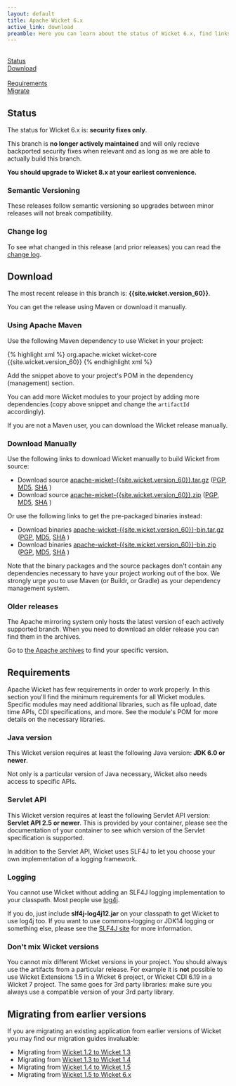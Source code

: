```yaml
---
layout: default
title: Apache Wicket 6.x
active_link: download
preamble: Here you can learn about the status of Wicket 6.x, find links to download it, learn how to configure your Maven POM to use Wicket, find the minimal requirements, and migrate your existing application to this Wicket version.
---
```


<div class="button-bar">
	<a class="button" href="#status"><i class="fa fa-info-circle"></i><br>Status</a>
	<a class="button" href="#download"><i class="fa fa-download"></i><br>Download</a>
</div>
<div class="button-bar">
	<a class="button" href="#requirements"><i class="fa fa-exclamation-triangle"></i><br>Requirements</a>
	<a class="button" href="#migrating-from-earlier-versions"><i class="fa fa-history"></i><br>Migrate</a>
</div>

## Status

The status for Wicket 6.x is: **security fixes only**.

This branch is **no longer actively maintained** and will only recieve
backported security fixes when relevant and as long as we are able to
actually build this branch.

<i class="fa fa-exclamation-circle"></i>
**You should upgrade to Wicket 8.x at your earliest convenience.**

### Semantic Versioning

These releases follow semantic versioning so upgrades between minor
releases will not break compatibility.

### Change log

To see what changed in this release (and prior releases) you can read
the [change log](http://archive.apache.org/dist/wicket/{{site.wicket.version_60}}/CHANGELOG-6.x).

## Download

The most recent release in this branch is: **{{site.wicket.version_60}}**. 

You can get the release using Maven or download it manually.

### Using Apache Maven

Use the following Maven dependency to use Wicket in your project:

{% highlight xml %}
<dependency>
    <groupId>org.apache.wicket</groupId>
    <artifactId>wicket-core</artifactId>
    <version>{{site.wicket.version_60}}</version>
</dependency>
{% endhighlight xml %}

Add the snippet above to your project's POM in the dependency
(management) section.

You can add more Wicket modules to your project by adding more
dependencies (copy above snippet and change the `artifactId`
accordingly).

If you are not a Maven user, you can download the Wicket release manually.

### Download Manually

Use the following links to download Wicket manually to build Wicket
from source:

- Download source [apache-wicket-{{site.wicket.version_60}}.tar.gz](http://www.apache.org/dyn/closer.cgi/wicket/{{site.wicket.version_60}}/apache-wicket-{{site.wicket.version_60}}.tar.gz)
([PGP](http://archive.apache.org/dist/wicket/{{site.wicket.version_60}}/apache-wicket-{{site.wicket.version_60}}.tar.gz.asc),
[MD5](http://archive.apache.org/dist/wicket/{{site.wicket.version_60}}/apache-wicket-{{site.wicket.version_60}}.tar.gz.md5),
[SHA](http://archive.apache.org/dist/wicket/{{site.wicket.version_60}}/apache-wicket-{{site.wicket.version_60}}.tar.gz.sha)
)
- Download source [apache-wicket-{{site.wicket.version_60}}.zip](http://www.apache.org/dyn/closer.cgi/wicket/{{site.wicket.version_60}}/apache-wicket-{{site.wicket.version_60}}.zip)
([PGP](http://archive.apache.org/dist/wicket/{{site.wicket.version_60}}/apache-wicket-{{site.wicket.version_60}}.zip.asc),
[MD5](http://archive.apache.org/dist/wicket/{{site.wicket.version_60}}/apache-wicket-{{site.wicket.version_60}}.zip.md5),
[SHA](http://archive.apache.org/dist/wicket/{{site.wicket.version_60}}/apache-wicket-{{site.wicket.version_60}}.zip.sha)
)

Or use the following links to get the pre-packaged binaries instead:

- Download binaries [apache-wicket-{{site.wicket.version_60}}-bin.tar.gz](http://www.apache.org/dyn/closer.cgi/wicket/{{site.wicket.version_60}}/binaries/apache-wicket-{{site.wicket.version_60}}-bin.tar.gz)
([PGP](http://archive.apache.org/dist/wicket/{{site.wicket.version_60}}/binaries/apache-wicket-{{site.wicket.version_60}}-bin.tar.gz.asc),
[MD5](http://archive.apache.org/dist/wicket/{{site.wicket.version_60}}/binaries/apache-wicket-{{site.wicket.version_60}}-bin.tar.gz.md5),
[SHA](http://archive.apache.org/dist/wicket/{{site.wicket.version_60}}/binaries/apache-wicket-{{site.wicket.version_60}}-bin.tar.gz.sha)
)
- Download binaries [apache-wicket-{{site.wicket.version_60}}-bin.zip](http://www.apache.org/dyn/closer.cgi/wicket/{{site.wicket.version_60}}/binaries/apache-wicket-{{site.wicket.version_60}}-bin.zip)
([PGP](http://archive.apache.org/dist/wicket/{{site.wicket.version_60}}/binaries/apache-wicket-{{site.wicket.version_60}}-bin.zip.asc),
[MD5](http://archive.apache.org/dist/wicket/{{site.wicket.version_60}}/binaries/apache-wicket-{{site.wicket.version_60}}-bin.zip.md5),
[SHA](http://archive.apache.org/dist/wicket/{{site.wicket.version_60}}/binaries/apache-wicket-{{site.wicket.version_60}}-bin.zip.sha)
)

Note that the binary packages and the source packages don't contain any
dependencies necessary to have your project working out of the box. We
strongly urge you to use Maven (or Buildr, or Gradle) as your
dependency management system.

### Older releases

The Apache mirroring system only hosts the latest version of each actively supported branch.
When you need to download an older release you can find them in the archives.

Go to [the Apache archives](https://archive.apache.org/dist/wicket) to find your specific version.

## Requirements

Apache Wicket has few requirements in order to work properly. In this
section you'll find the minimum requirements for all Wicket modules.
Specific modules may need additional libraries, such as file upload,
date time APIs, CDI specifications, and more. See the module's POM for
more details on the necessary libraries.

### Java version

This Wicket version requires at least the following Java version: **JDK 6.0 or newer**.

Not only is a particular version of Java necessary, Wicket also needs
access to specific APIs.

### Servlet API

This Wicket version requires at least the following Servlet API
version: **Servlet API 2.5 or newer**. This is provided by your
container, please see the documentation of your container to see which
version of the Servlet specification is supported.

In addition to the Servlet API, Wicket uses SLF4J to let you choose
your own implementation of a logging framework.

### Logging

You cannot use Wicket without adding an SLF4J logging implementation to
your classpath. Most people use
[log4j](http://logging.apache.org/log4j).

If you do, just include **slf4j-log4j12.jar** on your classpath to get
Wicket to use log4j too. If you want to use commons-logging or JDK14
logging or something else, please see the [SLF4J site](http://www.slf4j.org/faq.html)
for more information.

### Don't mix Wicket versions

You cannot mix different Wicket versions in your project. You should
always use the artifacts from a particular release. For example it is
**not** possible to use Wicket Extensions 1.5 in a Wicket 6 project, or
Wicket CDI 6.19 in a Wicket 7 project. The same goes for 3rd party
libraries: make sure you always use a compatible version of your 3rd
party library.

## Migrating from earlier versions

If you are migrating an existing application from earlier versions of
Wicket you may find our migration guides invaluable:

 * Migrating from [Wicket 1.2 to Wicket 1.3](https://cwiki.apache.org/confluence/display/WICKET/Migrating+to+Wicket+1.3)
 * Migrating from [Wicket 1.3 to Wicket 1.4](https://cwiki.apache.org/confluence/display/WICKET/Migrating+to+Wicket+1.4)
 * Migrating from [Wicket 1.4 to Wicket 1.5](https://cwiki.apache.org/confluence/display/WICKET/Migration+to+Wicket+1.5)
 * Migrating from [Wicket 1.5 to Wicket 6.x](https://cwiki.apache.org/confluence/display/WICKET/Migration+to+Wicket+6.0)

